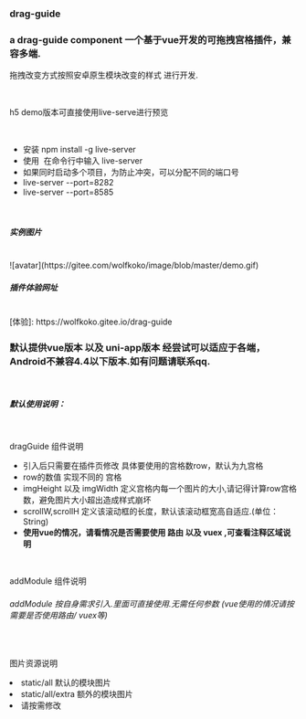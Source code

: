###    drag-guide
###  a drag-guide component 一个基于vue开发的可拖拽宫格插件，兼容多端.
<p>拖拽改变方式按照安卓原生模块改变的样式 进行开发.</p>

<br>
<p> h5 demo版本可直接使用live-serve进行预览</p>
<br>
<ul>
<li>安装 npm install -g live-server</li>
<li>使用  在命令行中输入 live-server</li>
<li>如果同时启动多个项目，为防止冲突，可以分配不同的端口号</li>
<li> live-server --port=8282</li>
<li>live-server --port=8585</li>
</ul>

<br>

##### 实例图片
<br>
![avatar](https://gitee.com/wolfkoko/image/blob/master/demo.gif)
<br>

##### 插件体验网址
<br>
[体验]: https://wolfkoko.gitee.io/drag-guide

<h3>默认提供vue版本 以及 uni-app版本 经尝试可以适应于各端，Android不兼容4.4以下版本.如有问题请联系qq.</h3>

<br>

##### 默认使用说明：

<br>
<p> dragGuide 组件说明</p>
<ul>
<li> 引入后只需要在插件页修改 具体要使用的宫格数row，默认为九宫格</li> 
<li> row的数值 实现不同的 宫格</li> 
<li> imgHeight 以及 imgWidth 定义宫格内每一个图片的大小,请记得计算row宫格数，避免图片大小超出造成样式崩坏 </li> 
<li> scrollW,scrollH 定义该滚动框的长度，默认该滚动框宽高自适应.(单位：String)</li> 
<li> <strong>使用vue的情况，请看情况是否需要使用 路由 以及 vuex ,可查看注释区域说明</strong></li> 
</ul>
<br>
<p> addModule 组件说明</p>
<h6> addModule 按自身需求引入.里面可直接使用.无需任何参数 (vue使用的情况请按需要是否使用路由/ vuex等) </h6>
<br>
<p> 图片资源说明</p>
<li> static/all            默认的模块图片</li> 
<li> static/all/extra      额外的模块图片</li>
<li>请按需修改</li>

